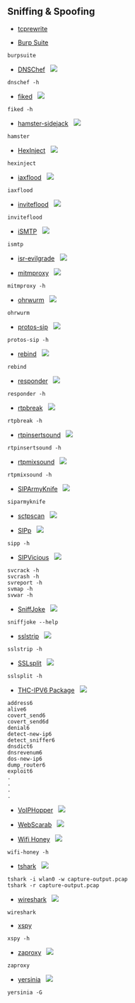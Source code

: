 ## Sniffing & Spoofing


* [tcprewrite](http://manpages.ubuntu.com/manpages/bionic/man1/tcprewrite.1.html)

* [Burp Suite](https://tools.kali.org/web-applications/burpsuite)&nbsp;&nbsp;
``` 
burpsuite
```
* [DNSChef](https://tools.kali.org/sniffingspoofing/dnschef)&nbsp;&nbsp;&nbsp;[![](https://raw.githubusercontent.com/hhhrrrttt222111/Ethical-Hacking-Tools/master/0/gitlab.png?token=AKLVDP5MB6RCSXS423WWIA26WYYWM)](https://gitlab.com/kalilinux/packages/dnschef)&nbsp;&nbsp; 
``` 
dnschef -h
```
* [fiked](https://tools.kali.org/sniffingspoofing/fiked)&nbsp;&nbsp;&nbsp;[![](https://raw.githubusercontent.com/hhhrrrttt222111/Ethical-Hacking-Tools/master/0/gitlab.png?token=AKLVDP5MB6RCSXS423WWIA26WYYWM)](https://gitlab.com/kalilinux/packages/fiked)
``` 
fiked -h
```
* [hamster-sidejack](https://tools.kali.org/sniffingspoofing/hamster-sidejack)&nbsp;&nbsp;&nbsp;[![](https://raw.githubusercontent.com/hhhrrrttt222111/Ethical-Hacking-Tools/master/0/gitlab.png?token=AKLVDP5MB6RCSXS423WWIA26WYYWM)](https://gitlab.com/kalilinux/packages/hamster-sidejack)
``` 
hamster
```
* [HexInject](https://tools.kali.org/sniffingspoofing/hexinject)&nbsp;&nbsp;&nbsp;[![](https://raw.githubusercontent.com/hhhrrrttt222111/Ethical-Hacking-Tools/master/0/gitlab.png?token=AKLVDP5MB6RCSXS423WWIA26WYYWM)](https://gitlab.com/kalilinux/packages/hexinject)&nbsp;&nbsp; 
``` 
hexinject
```
* [iaxflood](https://tools.kali.org/sniffingspoofing/iaxflood)&nbsp;&nbsp;&nbsp;[![](https://raw.githubusercontent.com/hhhrrrttt222111/Ethical-Hacking-Tools/master/0/gitlab.png?token=AKLVDP5MB6RCSXS423WWIA26WYYWM)](https://gitlab.com/kalilinux/packages/iaxflood)&nbsp;&nbsp; 
``` 
iaxflood
```
* [inviteflood](https://tools.kali.org/sniffingspoofing/inviteflood)&nbsp;&nbsp;&nbsp;[![](https://raw.githubusercontent.com/hhhrrrttt222111/Ethical-Hacking-Tools/master/0/gitlab.png?token=AKLVDP5MB6RCSXS423WWIA26WYYWM)](https://gitlab.com/kalilinux/packages/inviteflood)&nbsp;
``` 
inviteflood
```
* [iSMTP](https://tools.kali.org/information-gathering/ismtp)&nbsp;&nbsp;&nbsp;[![](https://raw.githubusercontent.com/hhhrrrttt222111/Ethical-Hacking-Tools/master/0/gitlab.png?token=AKLVDP5MB6RCSXS423WWIA26WYYWM)](https://gitlab.com/kalilinux/packages/ismtp)
``` 
ismtp
```
* [isr-evilgrade](https://tools.kali.org/sniffingspoofing/isr-evilgrade)&nbsp;&nbsp;&nbsp;[![](https://raw.githubusercontent.com/hhhrrrttt222111/Ethical-Hacking-Tools/master/0/gitlab.png?token=AKLVDP5MB6RCSXS423WWIA26WYYWM)](https://gitlab.com/kalilinux/packages/isr-evilgrade)

* [mitmproxy](https://tools.kali.org/sniffingspoofing/mitmproxy)&nbsp;&nbsp;&nbsp;[![](https://raw.githubusercontent.com/hhhrrrttt222111/Ethical-Hacking-Tools/master/0/gitlab.png?token=AKLVDP5MB6RCSXS423WWIA26WYYWM)](https://gitlab.com/kalilinux/packages/mitmproxy)&nbsp;&nbsp; 
``` 
mitmproxy -h
```
* [ohrwurm](https://tools.kali.org/vulnerability-analysis/ohrwurm)&nbsp;&nbsp;&nbsp;[![](https://raw.githubusercontent.com/hhhrrrttt222111/Ethical-Hacking-Tools/master/0/gitlab.png?token=AKLVDP5MB6RCSXS423WWIA26WYYWM)](https://gitlab.com/kalilinux/packages/ohrwurm)&nbsp;&nbsp; 
``` 
ohrwurm
```
* [protos-sip](https://tools.kali.org/sniffingspoofing/protos-sip)&nbsp;&nbsp;&nbsp;[![](https://raw.githubusercontent.com/hhhrrrttt222111/Ethical-Hacking-Tools/master/0/gitlab.png?token=AKLVDP5MB6RCSXS423WWIA26WYYWM)](https://gitlab.com/kalilinux/packages/protos-sip)
``` 
protos-sip -h
```
* [rebind](https://tools.kali.org/sniffingspoofing/rebind)&nbsp;&nbsp;&nbsp;[![](https://raw.githubusercontent.com/hhhrrrttt222111/Ethical-Hacking-Tools/master/0/gitlab.png?token=AKLVDP5MB6RCSXS423WWIA26WYYWM)](https://gitlab.com/kalilinux/packages/rebind)
``` 
rebind
```
* [responder](https://tools.kali.org/sniffingspoofing/responder)&nbsp;&nbsp;&nbsp;[![](https://raw.githubusercontent.com/hhhrrrttt222111/Ethical-Hacking-Tools/master/0/github.png?token=AKLVDP4M2RTUFTJVE5QLRV26WYYCE)](https://github.com/lgandx/Responder/)&nbsp;&nbsp; 
``` 
responder -h
```
* [rtpbreak](https://tools.kali.org/sniffingspoofing/rtpbreak)&nbsp;&nbsp;&nbsp;[![](https://raw.githubusercontent.com/hhhrrrttt222111/Ethical-Hacking-Tools/master/0/gitlab.png?token=AKLVDP5MB6RCSXS423WWIA26WYYWM)](https://gitlab.com/kalilinux/packages/rtpbreak)
``` 
rtpbreak -h
```
* [rtpinsertsound](https://tools.kali.org/sniffingspoofing/rtpinsertsound)&nbsp;&nbsp;&nbsp;[![](https://raw.githubusercontent.com/hhhrrrttt222111/Ethical-Hacking-Tools/master/0/gitlab.png?token=AKLVDP5MB6RCSXS423WWIA26WYYWM)](https://gitlab.com/kalilinux/packages/rtpinsertsound)&nbsp;&nbsp; 
``` 
rtpinsertsound -h
```
* [rtpmixsound](https://tools.kali.org/sniffingspoofing/rtpmixsound)&nbsp;&nbsp;&nbsp;[![](https://raw.githubusercontent.com/hhhrrrttt222111/Ethical-Hacking-Tools/master/0/gitlab.png?token=AKLVDP5MB6RCSXS423WWIA26WYYWM)](https://gitlab.com/kalilinux/packages/rtpmixsound)
``` 
rtpmixsound -h
```
* [SIPArmyKnife](https://tools.kali.org/vulnerability-analysis/siparmyknife)&nbsp;&nbsp;&nbsp;[![](https://raw.githubusercontent.com/hhhrrrttt222111/Ethical-Hacking-Tools/master/0/gitlab.png?token=AKLVDP5MB6RCSXS423WWIA26WYYWM)](https://gitlab.com/kalilinux/packages/siparmyknife)
``` 
siparmyknife
```
* [sctpscan](https://tools.kali.org/sniffingspoofing/sctpscan)&nbsp;&nbsp;&nbsp;[![](https://raw.githubusercontent.com/hhhrrrttt222111/Ethical-Hacking-Tools/master/0/gitlab.png?token=AKLVDP5MB6RCSXS423WWIA26WYYWM)](https://gitlab.com/kalilinux/packages/sctpscan)&nbsp;&nbsp;

* [SIPp](https://tools.kali.org/sniffingspoofing/sipp)&nbsp;&nbsp;&nbsp;[![](https://raw.githubusercontent.com/hhhrrrttt222111/Ethical-Hacking-Tools/master/0/gitlab.png?token=AKLVDP5MB6RCSXS423WWIA26WYYWM)](https://gitlab.com/kalilinux/packages/sipp)&nbsp;&nbsp;
``` 
sipp -h
```
* [SIPVicious](https://tools.kali.org/sniffingspoofing/sipvicious)&nbsp;&nbsp;&nbsp;[![](https://raw.githubusercontent.com/hhhrrrttt222111/Ethical-Hacking-Tools/master/0/github.png?token=AKLVDP4M2RTUFTJVE5QLRV26WYYCE)](https://github.com/EnableSecurity/sipvicious)
``` 
svcrack -h
svcrash -h
svreport -h
svmap -h
svwar -h
```
* [SniffJoke](https://tools.kali.org/sniffingspoofing/sniffjoke)&nbsp;&nbsp;&nbsp;[![](https://raw.githubusercontent.com/hhhrrrttt222111/Ethical-Hacking-Tools/master/0/github.png?token=AKLVDP4M2RTUFTJVE5QLRV26WYYCE)](https://github.com/vecna/sniffjoke)&nbsp;&nbsp;
``` 
sniffjoke --help
```
* [sslstrip](https://tools.kali.org/information-gathering/sslstrip)&nbsp;&nbsp;&nbsp;[![](https://raw.githubusercontent.com/hhhrrrttt222111/Ethical-Hacking-Tools/master/0/github.png?token=AKLVDP4M2RTUFTJVE5QLRV26WYYCE)](https://github.com/moxie0/sslstrip)
``` 
sslstrip -h
```
* [SSLsplit](https://tools.kali.org/information-gathering/sslsplit)&nbsp;&nbsp;&nbsp;[![](https://raw.githubusercontent.com/hhhrrrttt222111/Ethical-Hacking-Tools/master/0/github.png?token=AKLVDP4M2RTUFTJVE5QLRV26WYYCE)](https://github.com/droe/sslsplit)
``` 
sslsplit -h
```
* [THC-IPV6 Package](https://tools.kali.org/information-gathering/thc-ipv6)&nbsp;&nbsp;&nbsp;[![](https://raw.githubusercontent.com/hhhrrrttt222111/Ethical-Hacking-Tools/master/0/gitlab.png?token=AKLVDP5MB6RCSXS423WWIA26WYYWM)](https://gitlab.com/kalilinux/packages/thc-ipv6)&nbsp;&nbsp;&nbsp;
```
address6
alive6
covert_send6
covert_send6d
denial6
detect-new-ip6
detect_sniffer6
dnsdict6
dnsrevenum6
dos-new-ip6
dump_router6
exploit6
.
.
.
.

```
* [VoIPHopper](https://tools.kali.org/sniffingspoofing/voiphopper)&nbsp;&nbsp;&nbsp;[![](https://raw.githubusercontent.com/hhhrrrttt222111/Ethical-Hacking-Tools/master/0/gitlab.png?token=AKLVDP5MB6RCSXS423WWIA26WYYWM)](https://gitlab.com/kalilinux/packages/voiphopper)&nbsp;&nbsp;

* [WebScarab](https://tools.kali.org/web-applications/webscarab)&nbsp;&nbsp;&nbsp;[![](https://raw.githubusercontent.com/hhhrrrttt222111/Ethical-Hacking-Tools/master/0/github.png?token=AKLVDP6I6CIJHEVIZR5WZH26VQW2S)](https://gitlab.com/kalilinux/packages/webscarab)&nbsp;&nbsp; 

* [Wifi Honey](https://tools.kali.org/wireless-attacks/wifi-honey)&nbsp;&nbsp;&nbsp;[![](https://raw.githubusercontent.com/hhhrrrttt222111/Ethical-Hacking-Tools/master/0/gitlab.png?token=AKLVDP5MB6RCSXS423WWIA26WYYWM)](https://gitlab.com/kalilinux/packages/wifi-honey)
``` 
wifi-honey -h
```
* [tshark](https://www.wireshark.org/docs/man-pages/tshark.html)&nbsp;&nbsp;&nbsp;[![](https://raw.githubusercontent.com/hhhrrrttt222111/Ethical-Hacking-Tools/master/0/github.png?token=AKLVDP4M2RTUFTJVE5QLRV26WYYCE)](https://github.com/wireshark/wireshark)&nbsp;&nbsp;&nbsp; 
``` 
tshark -i wlan0 -w capture-output.pcap
tshark -r capture-output.pcap
```
* [wireshark](https://www.wireshark.org/)&nbsp;&nbsp;&nbsp;[![](https://raw.githubusercontent.com/hhhrrrttt222111/Ethical-Hacking-Tools/master/0/github.png?token=AKLVDP4M2RTUFTJVE5QLRV26WYYCE)](https://github.com/wireshark/wireshark)&nbsp;&nbsp;&nbsp; 
``` 
wireshark
```
* [xspy](https://tools.kali.org/sniffingspoofing/xspy)&nbsp;&nbsp;&nbsp;
``` 
xspy -h
```
* [zaproxy](https://tools.kali.org/web-applications/zaproxy)&nbsp;&nbsp;&nbsp;[![](https://raw.githubusercontent.com/hhhrrrttt222111/Ethical-Hacking-Tools/master/0/github.png?token=AKLVDP4M2RTUFTJVE5QLRV26WYYCE)](https://github.com/zaproxy/zaproxy)
``` 
zaproxy
```
* [yersinia](https://tools.kali.org/vulnerability-analysis/yersinia)&nbsp;&nbsp;&nbsp;[![](https://raw.githubusercontent.com/hhhrrrttt222111/Ethical-Hacking-Tools/master/0/github.png?token=AKLVDP4M2RTUFTJVE5QLRV26WYYCE)](https://github.com/tomac/yersinia)&nbsp;&nbsp;&nbsp; 
``` 
yersinia -G
```

